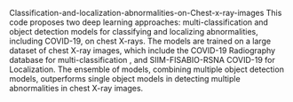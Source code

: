 Classification-and-localization-abnormalities-on-Chest-x-ray-images
This code proposes two deep learning approaches: multi-classification and object detection models for classifying and localizing abnormalities, including COVID-19, on chest X-rays.
The models are trained on a large dataset of chest X-ray images, which include the COVID-19 Radiography database for multi-classification , and SIIM-FISABIO-RSNA COVID-19  for Localization.
The ensemble of models, combining multiple object detection models, outperforms single object models in detecting multiple abnormalities in chest X-ray images.
